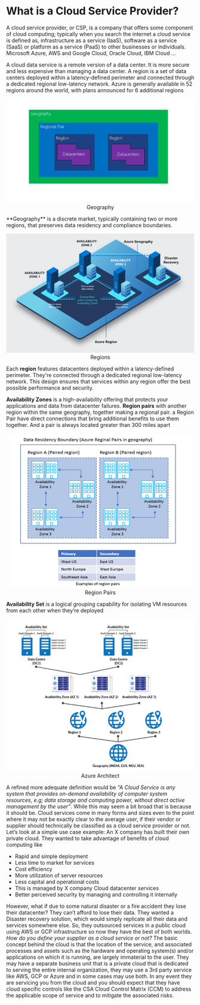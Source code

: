 # What is a Cloud Service Provider?

A cloud service provider, or CSP, is a company that offers some component of cloud computing; typically when you search the internet a cloud service is defined as, infrastructure as a service (IaaS), software as a service (SaaS) or platform as a service (PaaS) to other businesses or individuals.  Microsoft Azure, AWS and Google Cloud, Oracle Cloud, IBM Cloud ... 

A cloud data service is a remote version of a data center. It is more secure and less expensive than managing a data center. A region is a set of data centers deployed within a latency-defined perimeter and connected through a dedicated regional low-latency network. Azure is generally available in 52 regions around the world, with plans announced for 6 additional regions




<p align="center">
  <img  src="https://github.com/okansungur/drafts/blob/main/iot_images/geo.png"><br/>
  Geography
</p>
**Geography** is a discrete market, typically containing two or more regions, that preserves data residency and compliance boundaries.
<p align="center">
  <img  src="https://github.com/okansungur/drafts/blob/main/iot_images/regionazure.png"><br/>
  Regions
</p>

Each  **region** features datacenters deployed within a latency-defined perimeter. They're connected through a dedicated regional low-latency network. This design ensures that  services within any region offer the best possible performance and security.



**Availability Zones** is a high-availability offering that protects your applications and data from datacenter failures.
**Region pairs** with another region within the same geography, together making a regional pair.  a Region Pair have direct connections that bring additional benefits to use them together. And a pair is always located greater than 300 miles apart 

<p align="center">
  <img  src="https://github.com/okansungur/drafts/blob/main/iot_images/region1.png"><br/>
  Region Pairs
</p>

**Availability Set** is a logical grouping capability for isolating VM resources from each other when they’re deployed

<p align="center">
  <img  src="https://github.com/okansungur/drafts/blob/main/iot_images/azurearchitect.png"><br/>
  Azure Architect
</p>


A refined more adequate definition would be *“A Cloud Service is any system that provides on-demand availability of computer system resources, e.g; data storage and computing power, without direct active management by the user”*. While this may seem a bit broad that is because it should be. Cloud services come in many forms and sizes even to the point where it may not be exactly clear to the average user, if their vendor or supplier should technically be classified as a cloud service provider or not.
Let’s look at a simple use case example:
An X company has built their own private cloud. They wanted to take advantage of benefits of cloud computing like

-	Rapid and simple deployment
-	Less time to market for services
-	Cost efficiency
-	More utilization of server resources
-	Less capital and operational costs
-	This is managed by X company Cloud datacenter services
-	Better perceived security by managing and controlling it internally


However, what if due to some natural disaster or a fire accident they lose their datacenter? 
They can’t afford to lose their data. They wanted a Disaster recovery solution, which would simply replicate all their data and services somewhere else. So, they outsourced services in a public cloud using AWS or GCP infrastructure so now they have the best of both worlds.
*How do you define your supplier as a cloud service or not?*
The basic concept behind the cloud is that the location of the service, and associated processes and assets such as the hardware and operating system(s) and/or applications on which it is running, are largely immaterial to the user. They may have a separate business unit that is a private cloud that is dedicated to serving the entire internal organization, they may use a 3rd party service like AWS, GCP or Azure and in some cases may use both. In any event they are servicing you from the cloud and you should expect that they have cloud specific controls like the CSA Cloud Control Matrix (CCM) to address the applicable scope of service and to mitigate the associated risks.

